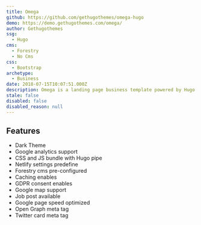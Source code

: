 ```yaml
---
title: Omega
github: https://github.com/gethugothemes/omega-hugo
demo: https://demo.gethugothemes.com/omega/
author: Gethugothemes
ssg:
  - Hugo
cms:
  - Forestry
  - No Cms
css:
  - Bootstrap
archetype:
  - Business
date: 2018-07-15T10:07:51.000Z
description: Omega is a landing page business template powered by Hugo.
stale: false
disabled: false
disabled_reason: null
---
```


## Features
* Dark Theme
* Google analytics support
* CSS and JS bundle with Hugo pipe
* Netlify settings predefine
* Forestry cms pre-configured
* Caching enables
* GDPR consent enables
* Google map support
* Job post available
* Google page speed optimized
* Open Graph meta tag
* Twitter card meta tag